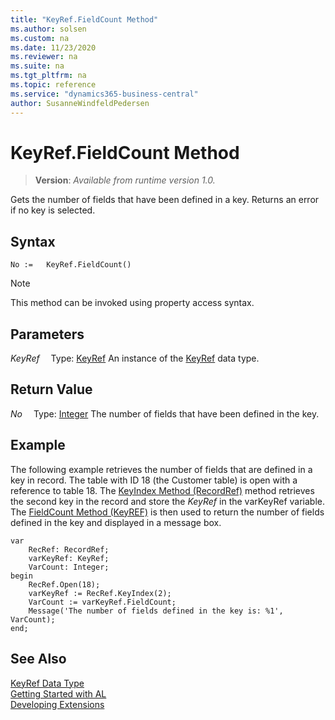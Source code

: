 ```yaml
---
title: "KeyRef.FieldCount Method"
ms.author: solsen
ms.custom: na
ms.date: 11/23/2020
ms.reviewer: na
ms.suite: na
ms.tgt_pltfrm: na
ms.topic: reference
ms.service: "dynamics365-business-central"
author: SusanneWindfeldPedersen
---
```

[//]: # (START>DO_NOT_EDIT)
[//]: # (IMPORTANT:Do not edit any of the content between here and the END>DO_NOT_EDIT.)
[//]: # (Any modifications should be made in the .xml files in the ModernDev repo.)
# KeyRef.FieldCount Method
> **Version**: _Available from runtime version 1.0._

Gets the number of fields that have been defined in a key. Returns an error if no key is selected.


## Syntax
```
No :=   KeyRef.FieldCount()
```
> [!NOTE]
> This method can be invoked using property access syntax.

## Parameters
*KeyRef*
&emsp;Type: [KeyRef](keyref-data-type.md)
An instance of the [KeyRef](keyref-data-type.md) data type.

## Return Value
*No*
&emsp;Type: [Integer](../integer/integer-data-type.md)
The number of fields that have been defined in the key.


[//]: # (IMPORTANT: END>DO_NOT_EDIT)

## Example

The following example retrieves the number of fields that are defined in a key in record. The table with ID 18 \(the Customer table\) is open with a reference to table 18. The [KeyIndex Method \(RecordRef\)](../library.md) method retrieves the second key in the record and store the *KeyRef* in the varKeyRef variable. The [FieldCount Method \(KeyREF\)](../library.md) is then used to return the number of fields defined in the key and displayed in a message box.
 
```al
var
    RecRef: RecordRef;
    varKeyRef: KeyRef;
    VarCount: Integer;
begin 
    RecRef.Open(18);  
    varKeyRef := RecRef.KeyIndex(2);  
    VarCount := varKeyRef.FieldCount;  
    Message('The number of fields defined in the key is: %1', VarCount);  
end;
```  
  

## See Also
[KeyRef Data Type](keyref-data-type.md)  
[Getting Started with AL](../../devenv-get-started.md)  
[Developing Extensions](../../devenv-dev-overview.md)